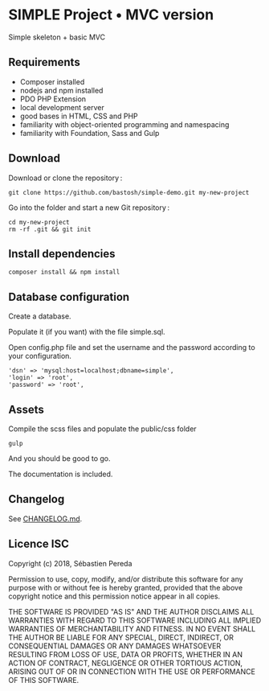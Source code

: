 # SIMPLE Project • MVC version

Simple skeleton + basic MVC

## Requirements
- Composer installed
- nodejs and npm installed
- PDO PHP Extension
- local development server
- good bases in HTML, CSS and PHP
- familiarity with object-oriented programming and namespacing
- familiarity with Foundation, Sass and Gulp

## Download
Download or clone the repository :
```
git clone https://github.com/bastosh/simple-demo.git my-new-project
```
Go into the folder and start a new Git repository :
```
cd my-new-project
rm -rf .git && git init
```
## Install dependencies
```
composer install && npm install
```
## Database configuration
Create a database.

Populate it (if you want) with the file simple.sql.

Open config.php file and set the username and the password according to your configuration.

```
'dsn' => 'mysql:host=localhost;dbname=simple',
'login' => 'root',
'password' => 'root',
```

## Assets
Compile the scss files and populate the public/css folder
```
gulp
```

And you should be good to go.

The documentation is included.

## Changelog
See [CHANGELOG.md](https://github.com/bastosh/simple-mvc/blob/master/CHANGELOG.md).

## Licence ISC
Copyright (c) 2018, Sébastien Pereda

Permission to use, copy, modify, and/or distribute this software for any
purpose with or without fee is hereby granted, provided that the above
copyright notice and this permission notice appear in all copies.

THE SOFTWARE IS PROVIDED "AS IS" AND THE AUTHOR DISCLAIMS ALL WARRANTIES
WITH REGARD TO THIS SOFTWARE INCLUDING ALL IMPLIED WARRANTIES OF
MERCHANTABILITY AND FITNESS. IN NO EVENT SHALL THE AUTHOR BE LIABLE FOR
ANY SPECIAL, DIRECT, INDIRECT, OR CONSEQUENTIAL DAMAGES OR ANY DAMAGES
WHATSOEVER RESULTING FROM LOSS OF USE, DATA OR PROFITS, WHETHER IN AN
ACTION OF CONTRACT, NEGLIGENCE OR OTHER TORTIOUS ACTION, ARISING OUT OF
OR IN CONNECTION WITH THE USE OR PERFORMANCE OF THIS SOFTWARE.
